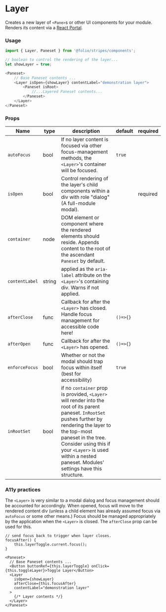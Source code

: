 # Layer
Creates a new layer of `<Pane>`s or other UI components for your module. Renders its content via a [React Portal](https://reactjs.org/docs/portals.html).

### Usage
```js
import { Layer, Paneset } from '@folio/stripes/components';

// boolean to control the rendering of the layer...
let showLayer = true;

<Paneset>
    // Base Paneset contents ...
    <Layer isOpen={showLayer} contentLabel="demonstration layer">
        <Paneset isRoot>
            //...Layered Paneset contents...
        </Paneset>
    </Layer>
</Paneset>
```

### Props
Name | type | description | default | required
--- | --- | --- | --- | ---
`autoFocus` | bool | If no layer content is focused via other focus-management methods, the `<Layer>`'s container will be focused. | `true` |
`isOpen` | bool | Control rendering of the layer's child components within a div with role "dialog" (A full-module modal). | | required
`container` | node | DOM element or component where the rendered elements should reside. Appends content to the root of the ascendant `Paneset` by default. | |
`contentLabel` | string | applied as the `aria-label` attribute on the `<Layer>`'s containing div. Warns if not applied. | |
`afterClose` | func | Callback for after the `<Layer>` has closed. Handle focus management for accessible code here! | `()=>{}` |
`afterOpen` | func | Callback for after the `<Layer>` has opened. | `()=>{}` |
`enforceFocus` | bool | Whether or not the modal should trap focus within itself (best for accessibility) | `true` |
`inRootSet` | bool | if no `container` prop is provided, `<Layer>` will render into the root of its parent paneset. `InRootSet` pushes further by rendering the layer to the top-most paneset in the tree. Consider using this if your `<Layer>` is used within a nested paneset. Modules' settings have this structure. | | 

### A11y practices
The `<Layer>` is very similar to a modal dialog and focus management should be accounted for accordingly. When opened, focus will move to the rendered content div (unless a child element has already assumed focus via `autoFocus` or some other means.) Focus should be managed appropriately by the application when the `<Layer>` is closed. The `afterClose` prop can be used for this.

```
// send focus back to trigger when layer closes.
focusAfter() {
    this.layerToggle.current.focus();
}

<Paneset>
  // Base Paneset contents ...
  <Button buttonRef={this.layerToggle} onClick={this.toggleLayer}>Toggle Layer</Button>
  <Layer
    isOpen={showLayer}
    afterClose={this.focusAfter}
    contentLabel="demonstration layer"
  >
    {/* Layer contents */}
  </Layer>
</Paneset>
```
